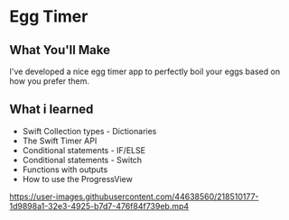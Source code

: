# Egg Timer
## What You'll Make

I've developed a nice egg timer app to perfectly boil your eggs based on how you prefer them. 

## What i learned

* Swift Collection types - Dictionaries
* The Swift Timer API
* Conditional statements - IF/ELSE
* Conditional statements - Switch
* Functions with outputs
* How to use the ProgressView


https://user-images.githubusercontent.com/44638560/218510177-1d9898a1-32e3-4925-b7d7-476f84f739eb.mp4

